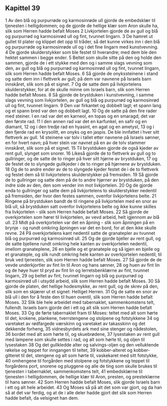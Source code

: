 ## Kapittel 39

1 Av den blå og purpurrøde og karmosinrøde ull gjorde de embedsklær til tjenesten i helligdommen; og de gjorde de hellige klær som Aron skulle ha, slik som Herren hadde befalt Moses
2 Livkjortelen gjorde de av gull og blå og purpurrød og karmosinrød ull og fint, tvunnet lingarn.
3 De hamret ut gullet til plater og klippet det opp til tråder, så det kunne virkes inn i den blå og purpurrøde og karmosinrøde ull og i det fine lingarn med kunstvevning.
4 De gjorde skulderstykker som ble festet til hverandre; med dem ble den hektet sammen i begge ender.
5 Beltet som skulle sitte på den og holde den sammen, gjorde de i ett stykke med den og i samme slags vevning som den, av gull og blå og purpurrød og karmosinrød ull og fint, tvunnet lingarn, slik som Herren hadde befalt Moses.
6 Så gjorde de onykssteinene i stand og satte dem inn i flettverk av gull; på dem var navnene på Israels barn innskåret, slik som på et signet.
7 Og de satte dem på livkjortelens skulderstykker, for at de skulle minne om Israels barn, slik som Herren hadde befalt Moses.
8 Så gjorde de brystduken i kunstvevning, i samme slags vevning som livkjortelen, av gull og blå og purpurrød og karmosinrød ull og fint, tvunnet lingarn.
9 Den var firkantet og dobbelt lagt; et spann lang og et spann bred var den og dobbelt lagt.
10 Og de satte på den fire rader med steiner. I en rad var det en karneol, en topas og en smaragd; det var den første rad.
11 I den annen rad var det en karfunkel, en safir og en diamant,
12 og i den tredje rad en hyasint, en agat og en ametyst,
13 og i den fjerde rad en krysolitt, en onyks og en jaspis. De ble innfattet i hver sitt flettverk av gull.
14 steinene var tolv i tallet etter navnene på Israels sønner, en for hvert navn; på hver stein var navnet på en av de tolv stammer innskåret, slik som på et signet.
15 Til brystduken gjorde de også kjeder av rent gull, slynget som snorer.
16 Likeså gjorde de to flettverk av gull og to gullringer, og de satte de to ringer på hver sitt hjørne av brystduken,
17 og de festet de to slyngede gullkjeder i de to ringer på hjørnene av brystduken.
18 Og de to andre ender av de to slyngede kjeder festet de i de to flettverk og festet dem så til livkjortelens skulderstykker på fremsiden.
19 Så gjorde de to gullringer og satte dem på de to andre hjørner av brystduken, på den indre side av den, den som vender inn mot livkjortelen.
20 Og de gjorde enda to gullringer og satte dem på livkjortelens to skulderstykker nedentil på fremsiden, der hvor den festes sammen, ovenfor livkjortelens belte.
21 Ringene på brystduken bandt de til ringene på livkjortelen med en snor av blå ull, så brystduken satt ovenfor livkjortelens belte og ikke kunne skilles fra livkjortelen - slik som Herren hadde befalt Moses.
22 Så gjorde de overkjortelen som hører til livkjortelen, av vevd arbeid, helt igjennom av blå ull.
23 Midt på overkjortelen var det en åpning - slik som åpningen på en brynje - og rundt omkring åpningen var det en bord, for at den ikke skulle revne.
24 På overkjortelens kant nedentil satte de granatepler av tvunnet blå og purpurrød og karmosinrød ull.
25 Og de gjorde bjeller av rent gull, og de satte bjellene rundt omkring hele kanten av overkjortelen nedentil, imellom granateplene,
26 en bjelle og et granateple og så igjen en bjelle og et granateple, og slik rundt omkring hele kanten av overkjortelen nedentil, til bruk ved tjenesten, slik som Herren hadde befalt Moses.
27 Så gjorde de de vevde underkjortler av fint lin til Aron og hans sønner,
28 og huen av fint lin og de høye huer til pryd av fint lin og lerretsbenklærne av fint, tvunnet lingarn,
29 og beltet av fint, tvunnet lingarn og blå og purpurrød og karmosinrød ull i utsydd arbeid, slik som Herren hadde befalt Moses.
30 Så gjorde de platen, det hellige hodesmykke, av rent gull, og de skrev på den, slik som en skjærer ut et signet: Helliget Herren.
31 Og de satte en snor av blå ull i den for å feste den til huen oventil, slik som Herren hadde befalt Moses.
32 Slik ble hele arbeidet med tabernaklet, sammenkomstens telt, fullendt. Israels barn gjorde det i ett og alt slik som Herren hadde befalt Moses.
33 Og de førte tabernaklet fram til Moses: teltet med alt som hørte til det, krokene, plankene, tverrstengene og stolpene og fotstykkene
34 og varetaket av rødfargede værskinn og varetaket av takasskinn og det dekkende forheng,
35 vidnesbyrdets ark med sine stenger og nådestolen,
36 bordet med alt som hørte til, og skuebrødene,
37 lysestaken av rent gull med lampene som skulle settes i rad, og alt som hørte til, og oljen til lysestaken
38 Og det gullkledde alter og salvings-oljen og den velluktende røkelse og teppet for inngangen til teltet,
39 kobber-alteret og kobber-gitteret til det, stengene og alt som hørte til, vaskekaret med sitt fotstykke,
40 omhengene til forgården med stolpene og fotstykkene og teppet til forgårdens port, snorene og pluggene og alle de ting som skulle brukes til tjenesten i tabernaklet, sammenkomstens telt,
41 embedsklærne til tjenesten i helligdommen, de hellige klær til Aron, presten, og presteklærne til hans sønner.
42 Som Herren hadde befalt Moses, slik gjorde Israels barn i ett og alt hele arbeidet.
43 Og Moses så på alt det som var gjort, og da han så at det var ferdig, og at de i alle deler hadde gjort det slik som Herren hadde befalt, da velsignet han dem.
